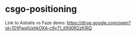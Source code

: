 # csgo-positioning

Link to Astralis vs Faze demo: https://drive.google.com/open?id=1D1PwqIUxhkOXA-c9y71_l0fd0R2zKIRQ
